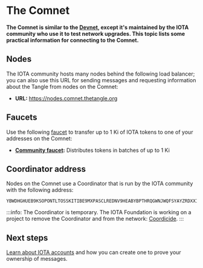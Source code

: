 # The Comnet

**The Comnet is similar to the [Devnet](../networks/devnet.md), except it's maintained by the IOTA community who use it to test network upgrades. This topic lists some practical information for connecting to the Comnet.**

## Nodes

The IOTA community hosts many nodes behind the following load balancer; you can also use this URL for sending messages and requesting information about the Tangle from nodes on the Comnet:

- **URL:** https://nodes.comnet.thetangle.org

## Faucets

Use the following [faucet](../references/glossary.md#faucet) to transfer up to 1 Ki of IOTA tokens to one of your addresses on the Comnet:

- **[Community faucet](https://faucet.comnet.einfachiota.de/#/):** Distributes tokens in batches of up to 1 Ki

## Coordinator address

Nodes on the Comnet use a Coordinator that is run by the IOTA community with the following address:

```
YBWDHGHUEB9KSOPONTLTOSSKITIBE9MXPASCLREDNV9HEABYBPTHRQGWNJWQFSYAYZRDXXIOZHWBC9DWC
```

:::info:
The Coordinator is temporary. The IOTA Foundation is working on a project to remove the Coordinator and from the network: [Coordicide](https://coordicide.iota.org/post-coordinator).
:::

## Next steps

[Learn about IOTA accounts](../accounts/overview.md) and how you can create one to prove your ownership of messages.